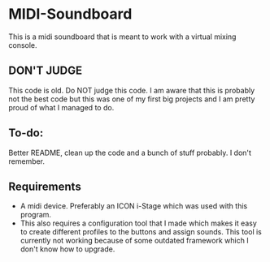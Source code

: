 # MIDI-Soundboard
This is a midi soundboard that is meant to work with a virtual mixing console.

## DON'T JUDGE
This code is old. Do NOT judge this code. I am aware that this is probably not the best code but this was one of my first big projects and I am pretty proud of what I managed to do.

## To-do:
Better README, clean up the code and a bunch of stuff probably. I don't remember.

## Requirements
- A midi device. Preferably an ICON i-Stage which was used with this program.
- This also requires a configuration tool that I made which makes it easy to create different profiles to the buttons and assign sounds. This tool is currently not working because of some outdated framework which I don't know how to upgrade.
